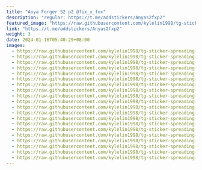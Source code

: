 ```yaml
---
title: "Anya Forger S2 p2 @fix_x_fox"
description: "regular: https://t.me/addstickers/Anyas2fxp2"
featured_image: "https://raw.githubusercontent.com/kylelin1998/tg-sticker-spreading-worldwide-images/main/img/76cc61d8-dd9d-43b0-b260-06ea4ace53d1.jpg"
link: "https://t.me/addstickers/Anyas2fxp2"
weight: 3
date: 2024-01-16T05:40:29+08:00
images:
  - https://raw.githubusercontent.com/kylelin1998/tg-sticker-spreading-worldwide-images/main/img/76cc61d8-dd9d-43b0-b260-06ea4ace53d1.jpg
  - https://raw.githubusercontent.com/kylelin1998/tg-sticker-spreading-worldwide-images/main/img/aef86889-503d-46a5-945a-d153d6875fcf.jpg
  - https://raw.githubusercontent.com/kylelin1998/tg-sticker-spreading-worldwide-images/main/img/14f2cfae-689e-4919-9ba4-3b6f437fac6f.jpg
  - https://raw.githubusercontent.com/kylelin1998/tg-sticker-spreading-worldwide-images/main/img/1e7947f5-590b-475c-b552-37685b3e8979.jpg
  - https://raw.githubusercontent.com/kylelin1998/tg-sticker-spreading-worldwide-images/main/img/c2665091-4ebd-4ff2-a49a-6065f41fa0c2.jpg
  - https://raw.githubusercontent.com/kylelin1998/tg-sticker-spreading-worldwide-images/main/img/0115ad4e-b89c-42e8-ab53-e7d85f691945.jpg
  - https://raw.githubusercontent.com/kylelin1998/tg-sticker-spreading-worldwide-images/main/img/548887a0-e2be-4c6e-8b80-203c14f7218d.jpg
  - https://raw.githubusercontent.com/kylelin1998/tg-sticker-spreading-worldwide-images/main/img/8d799806-5d17-4619-b434-bc608d5f4735.jpg
  - https://raw.githubusercontent.com/kylelin1998/tg-sticker-spreading-worldwide-images/main/img/62bb4f37-e50c-438e-89de-cd7125924677.jpg
  - https://raw.githubusercontent.com/kylelin1998/tg-sticker-spreading-worldwide-images/main/img/b6618c05-42e9-43a0-8887-a0f71f55975b.jpg
  - https://raw.githubusercontent.com/kylelin1998/tg-sticker-spreading-worldwide-images/main/img/4717774d-7030-45a5-9a6c-0ad788fed379.jpg
  - https://raw.githubusercontent.com/kylelin1998/tg-sticker-spreading-worldwide-images/main/img/da21cf40-9bf8-42a5-beda-d465217d2989.jpg
  - https://raw.githubusercontent.com/kylelin1998/tg-sticker-spreading-worldwide-images/main/img/594a001f-d161-4ff7-9316-4d6cdfa8580f.jpg
  - https://raw.githubusercontent.com/kylelin1998/tg-sticker-spreading-worldwide-images/main/img/673a585d-5b26-46cf-a885-1a3df330437c.jpg
  - https://raw.githubusercontent.com/kylelin1998/tg-sticker-spreading-worldwide-images/main/img/10380f8e-0e76-4a55-bc0d-b175f092da9c.jpg
  - https://raw.githubusercontent.com/kylelin1998/tg-sticker-spreading-worldwide-images/main/img/db82e16f-f6b0-4565-9d4c-9a2e4f4ab63d.jpg
  - https://raw.githubusercontent.com/kylelin1998/tg-sticker-spreading-worldwide-images/main/img/a7cb9c0a-85a8-4ce6-9411-53ab9a4e5a7b.jpg
  - https://raw.githubusercontent.com/kylelin1998/tg-sticker-spreading-worldwide-images/main/img/5ed2c0fd-2cff-4fde-8a81-439eedfdfeb7.jpg
  - https://raw.githubusercontent.com/kylelin1998/tg-sticker-spreading-worldwide-images/main/img/b59f9790-b870-4d61-a0dc-76e66af87421.jpg
  - https://raw.githubusercontent.com/kylelin1998/tg-sticker-spreading-worldwide-images/main/img/02b318b5-ae2f-4366-95ad-17cf7bc7c6f4.jpg
---
```

